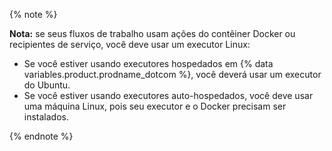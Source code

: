 {% note %}

**Nota:** se seus fluxos de trabalho usam ações do contêiner Docker ou recipientes de serviço, você deve usar um executor Linux:

* Se você estiver usando executores hospedados em {% data variables.product.prodname_dotcom %}, você deverá usar um executor do Ubuntu.
* Se você estiver usando executores auto-hospedados, você deve usar uma máquina Linux, pois seu executor e o Docker precisam ser instalados.

{% endnote %}
